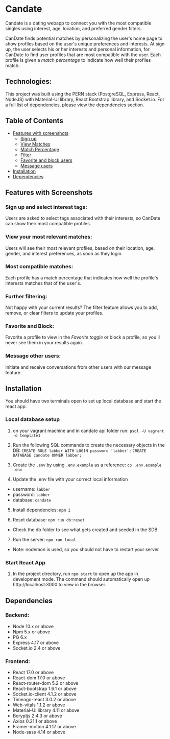 # Candate 

Candate is a dating webapp to connect you with the most compatible singles using interest, age, location, and preferred gender filters. 

CanDate finds potential matches by personalizing the user's home page to show profiles based on the user's unique preferences and interests. At sign up, the user selects his or her interests and personal information, for CanDate to find user profiles that are most compatible with the user. Each profile is given a _match percentage_ to indicate how well their profiles match. 

## Technologies:
This project was built using the PERN stack (PostgreSQL, Express, React, NodeJS) with Material-UI library, React Bootstrap library, and Socket.io. 
For a full list of dependencies, please view the dependencies section.  

## Table of Contents
-   [Features with screenshots](#features-with-screenshots)
    - [Sign up](#sign-up-and-select-interest-tags)
    - [View Matches](#view-your-most-relevant-matches)
    - [Match Percentage](#most-compatible-matches)
    - [Filter](#further-filtering)
    - [Favorite and block users](#favorite-and-block)
    - [Message users](#message-other-users)
  - [Installation](#installation)
  - [Dependencies](#Dependencies)

## Features with Screenshots
### **Sign up and select interest tags**: 
Users are asked to select tags associated with their interests, so CanDate can show their most compatible profiles. 

### **View your most relevant matches**: 
Users will see their most relevant profiles, based on their location, age, gender, and interest preferences, as soon as they login. 

### **Most compatible matches**: 
Each profile has a match percentage that indicates how well the profile's interests matches that of the user's. 

### **Further filtering**: 
Not happy with your current results? The filter feature allows you to add, remove, or clear filters to update your profiles.

### **Favorite and Block**: 
Favorite a profile to view in the _Favorite toggle_ or block a profile, so you'll never see them in your results again. 

### **Message other users**: 
Initiate and receive conversations from other users with our message feature. 

## Installation
You should have two terminals open to set up local database and start the react app. 

### Local database setup

1. on your vagrant machine and in candate api folder run:
   `psql -U vagrant -d template1`

2. Run the following SQL commands to create the necessary objects in the DB:
   `CREATE ROLE labber WITH LOGIN password 'labber';`
   `CREATE DATABASE candate OWNER labber;`

3. Create the `.env` by using `.env.example` as a reference: `cp .env.example .env`
4. Update the .env file with your correct local information

- username: `labber`
- password: `labber`
- database: `candate`

5. Install dependencies: `npm i`

6. Reset database: `npm run db:reset`

- Check the db folder to see what gets created and seeded in the SDB

7. Run the server: `npm run local`

- Note: nodemon is used, so you should not have to restart your server

### Start React App
1. In the project directory, run `npm start` to open up the app in development mode. The command should automatically open up http://localhost:3000 to view in the browser. 


## Dependencies

### Backend:
- Node 10.x or above
- Npm 5.x or above
- PG 6.x
- Express 4.17 or above
- Socket.io 2.4 or above

### Frontend: 
- React 17.0 or above
- React-dom 17.0 or above
- React-router-dom 5.2 or above
- React-bootstrap 1.6.1 or above
- Socket.io-client 4.1.2 or above
- Timeago-react 3.0.2 or above
- Web-vitals 1.1.2 or above
- Material-UI library 4.11 or above
- Bcryptjs 2.4.3 or above
- Axios 0.21.1 or above
- Framer-motion 4.1.17 or above
- Node-sass 4.14 or above

